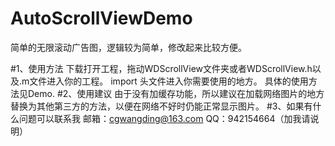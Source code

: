 # AutoScrollViewDemo

简单的无限滚动广告图，逻辑较为简单，修改起来比较方便。

#1、使用方法
下载打开工程，拖动WDScrollView文件夹或者WDScrollView.h以及.m文件进入你的工程。
import 头文件进入你需要使用的地方。
具体的使用方法见Demo.
#2、使用建议
由于没有加缓存功能，所以建议在加载网络图片的地方替换为其他第三方的方法，以便在网络不好时仍能正常显示图片。
#3、如果有什么问题可以联系我
邮箱：cgwangding@163.com QQ：942154664（加我请说明）
